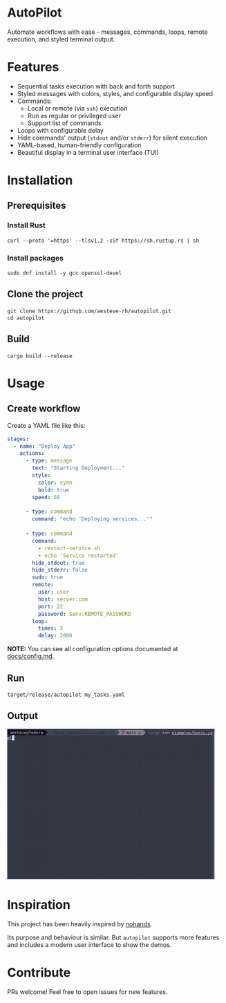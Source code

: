 <!--
SPDX-FileCopyrightText: 2025 Albert Esteve <aesteve@redhat.com>

SPDX-License-Identifier: GPL-3.0-or-later
-->

# AutoPilot

Automate workflows with ease - messages, commands, loops, remote execution,
and styled terminal output.

# Features
- Sequential tasks execution with back and forth support
- Styled messages with colors, styles, and configurable display speed
- Commands:
  - Local or remote (via `ssh`) execution
  - Run as regular or privileged user
  - Support list of commands
- Loops with configurable delay
- Hide commands' output (`stdout` and/or `stderr`) for silent execution
- YAML-based, human-friendly configuration
- Beautiful display in a terminal user interface (TUI)

# Installation

## Prerequisites

### Install Rust

```shell
curl --proto '=https' --tlsv1.2 -sSf https://sh.rustup.rs | sh
```

### Install packages
```shell
sudo dnf install -y gcc openssl-devel
```

## Clone the project
```shell
git clone https://github.com/aesteve-rh/autopilot.git
cd autopilot
```

## Build

```shell
cargo build --release
```

# Usage

## Create workflow

Create a YAML file like this:

```yaml
stages:
  - name: "Deploy App"
    actions:
      - type: message
        text: "Starting Deployment..."
        style:
          color: cyan
          bold: true
        speed: 50

      - type: command
        command: "echo 'Deploying services...'"

      - type: command
        command:
          - restart-service.sh
          - echo 'Service restarted'
        hide_stdout: true
        hide_stderr: false
        sudo: true
        remote:
          user: user
          host: server.com
          port: 22
          password: $env:REMOTE_PASSWORD
        loop:
          times: 3
          delay: 2000
```

**NOTE:** You can see all configuration options documented at [docs/config.md](docs/config.md).

## Run

```console
target/release/autopilot my_tasks.yaml
```

## Output

![](demo.gif)

# Inspiration

This project has been heavily inspired by [nohands](https://github.com/nirs/nohands).

Its purpose and behaviour is similar. But `autopilot` supports more features and
includes a modern user interface to show the demos.

# Contribute

PRs welcome! Feel free to open issues for new features.
